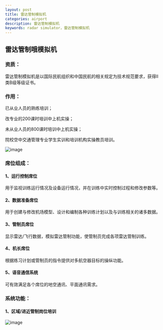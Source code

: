 ```yaml
---
layout: post
title: 雷达管制模拟机
categories: airport
description: 雷达管制模拟机
keywords: radar simulator，雷达管制模拟机
---
```


## 雷达管制哦模拟机

### 资质：

雷达管制模拟机是以国际民航组织和中国民航的相关规定为技术规范要求，获得II类B级等级证书。

### 作用：

已从业人员的熟练培训；

改专业的200课时培训中上机实操；

未从业人员的800课时培训中上机实操；

院校空中交通管理专业学生实训和培训机构实操教员培训。

![image](https://github.com/weakchen007/aiwv.github.io/assets/58799395/1e1fa383-5fe8-43fe-830d-71cf02409000)


### 席位组成：

#### 1、运行控制席位

用于监视训练运行情况及设备运行情况，并在训练中实时控制过程和修改参数等。

#### 2、数据准备席位

用于创建与修改机场模型、设计和编制各种训练计划以及与训练相关的诸多数据。

#### 3、管制员席位

显示雷达/飞行数据，模拟雷达管制功能，使管制员完成各项雷达管制训练。

#### 4、机长席位

根据练习计划或管制员的指令提供对多航空器目标的操纵功能。

#### 5、语音通信系统
 
可有效满足各个席位的地空通讯、平面通讯需求。

### 系统功能：
 
#### 1、区域/进近管制岗位培训

![image](https://github.com/weakchen007/aiwv.github.io/assets/58799395/b617dec8-3134-489f-b3f8-e89d0158d20c)

